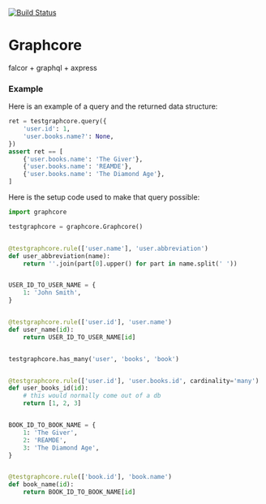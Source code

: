 [![Build Status](https://travis-ci.org/dwiel/graphcore.svg?branch=master)](https://travis-ci.org/dwiel/graphcore)

# Graphcore
falcor + graphql + axpress

### Example

Here is an example of a query and the returned data structure:

```python
ret = testgraphcore.query({
    'user.id': 1,
    'user.books.name?': None,
})
assert ret == [
    {'user.books.name': 'The Giver'},
    {'user.books.name': 'REAMDE'},
    {'user.books.name': 'The Diamond Age'},
]
```

Here is the setup code used to make that query possible:

```python
import graphcore

testgraphcore = graphcore.Graphcore()


@testgraphcore.rule(['user.name'], 'user.abbreviation')
def user_abbreviation(name):
    return ''.join(part[0].upper() for part in name.split(' '))


USER_ID_TO_USER_NAME = {
    1: 'John Smith',
}


@testgraphcore.rule(['user.id'], 'user.name')
def user_name(id):
    return USER_ID_TO_USER_NAME[id]


testgraphcore.has_many('user', 'books', 'book')


@testgraphcore.rule(['user.id'], 'user.books.id', cardinality='many')
def user_books_id(id):
    # this would normally come out of a db
    return [1, 2, 3]


BOOK_ID_TO_BOOK_NAME = {
    1: 'The Giver',
    2: 'REAMDE',
    3: 'The Diamond Age',
}


@testgraphcore.rule(['book.id'], 'book.name')
def book_name(id):
    return BOOK_ID_TO_BOOK_NAME[id]

```
